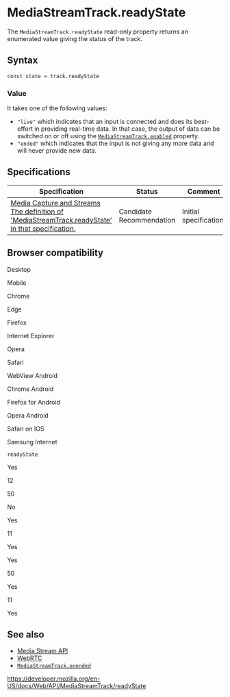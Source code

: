 # MediaStreamTrack.readyState

The `MediaStreamTrack.readyState` read-only property returns an enumerated value giving the status of the track.

## Syntax

    const state = track.readyState

### Value

It takes one of the following values:

- `"live"` which indicates that an input is connected and does its best-effort in providing real-time data. In that case, the output of data can be switched on or off using the [`MediaStreamTrack.enabled`](enabled) property.
- `"ended"` which indicates that the input is not giving any more data and will never provide new data.

## Specifications

<table><thead><tr class="header"><th>Specification</th><th>Status</th><th>Comment</th></tr></thead><tbody><tr class="odd"><td><a href="https://w3c.github.io/mediacapture-main/#dom-mediastreamtrack-readystate">Media Capture and Streams<br />
<span class="small">The definition of 'MediaStreamTrack.readyState' in that specification.</span></a></td><td><span class="spec-cr">Candidate Recommendation</span></td><td>Initial specification.</td></tr></tbody></table>

## Browser compatibility

Desktop

Mobile

Chrome

Edge

Firefox

Internet Explorer

Opera

Safari

WebView Android

Chrome Android

Firefox for Android

Opera Android

Safari on IOS

Samsung Internet

`readyState`

Yes

12

50

No

Yes

11

Yes

Yes

50

Yes

11

Yes

## See also

- [Media Stream API](../media_streams_api)
- [WebRTC](../webrtc_api)
- [`MediaStreamTrack.onended`](onended)

<a href="https://developer.mozilla.org/en-US/docs/Web/API/MediaStreamTrack/readyState" class="_attribution-link">https://developer.mozilla.org/en-US/docs/Web/API/MediaStreamTrack/readyState</a>
